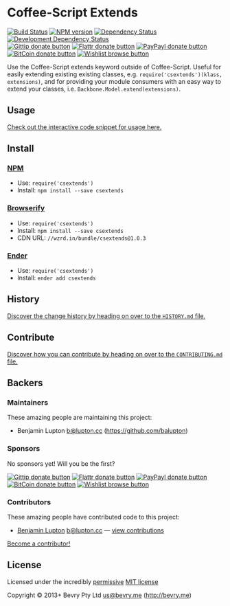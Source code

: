 
<!-- TITLE/ -->

# Coffee-Script Extends

<!-- /TITLE -->


<!-- BADGES/ -->

[![Build Status](http://img.shields.io/travis-ci/bevry/csextends.png?branch=master)](http://travis-ci.org/bevry/csextends "Check this project's build status on TravisCI")
[![NPM version](http://badge.fury.io/js/csextends.png)](https://npmjs.org/package/csextends "View this project on NPM")
[![Dependency Status](https://david-dm.org/bevry/csextends.png?theme=shields.io)](https://david-dm.org/bevry/csextends)
[![Development Dependency Status](https://david-dm.org/bevry/csextends/dev-status.png?theme=shields.io)](https://david-dm.org/bevry/csextends#info=devDependencies)<br/>
[![Gittip donate button](http://img.shields.io/gittip/bevry.png)](https://www.gittip.com/bevry/ "Donate weekly to this project using Gittip")
[![Flattr donate button](http://img.shields.io/flattr/donate.png?color=yellow)](http://flattr.com/thing/344188/balupton-on-Flattr "Donate monthly to this project using Flattr")
[![PayPayl donate button](http://img.shields.io/paypal/donate.png?color=yellow)](https://www.paypal.com/cgi-bin/webscr?cmd=_s-xclick&hosted_button_id=QB8GQPZAH84N6 "Donate once-off to this project using Paypal")
[![BitCoin donate button](http://img.shields.io/bitcoin/donate.png?color=yellow)](https://coinbase.com/checkouts/9ef59f5479eec1d97d63382c9ebcb93a "Donate once-off to this project using BitCoin")
[![Wishlist browse button](http://img.shields.io/wishlist/browse.png?color=yellow)](http://amzn.com/w/2F8TXKSNAFG4V "Buy an item on our wishlist for us")

<!-- /BADGES -->


<!-- DESCRIPTION/ -->

Use the Coffee-Script extends keyword outside of Coffee-Script. Useful for easily extending existing existing classes, e.g. `require('csextends')(klass, extensions)`, and for providing your module consumers with an easy way to extend your classes, i.e. `Backbone.Model.extend(extensions)`.

<!-- /DESCRIPTION -->


## Usage

[Check out the interactive code snippet for usage here.](http://jsfiddle.net/k9buB/)


<!-- INSTALL/ -->

## Install

### [NPM](http://npmjs.org/)
- Use: `require('csextends')`
- Install: `npm install --save csextends`

### [Browserify](http://browserify.org/)
- Use: `require('csextends')`
- Install: `npm install --save csextends`
- CDN URL: `//wzrd.in/bundle/csextends@1.0.3`

### [Ender](http://ender.jit.su/)
- Use: `require('csextends')`
- Install: `ender add csextends`

<!-- /INSTALL -->


<!-- HISTORY/ -->

## History
[Discover the change history by heading on over to the `HISTORY.md` file.](https://github.com/bevry/csextends/blob/master/HISTORY.md#files)

<!-- /HISTORY -->


<!-- CONTRIBUTE/ -->

## Contribute

[Discover how you can contribute by heading on over to the `CONTRIBUTING.md` file.](https://github.com/bevry/csextends/blob/master/CONTRIBUTING.md#files)

<!-- /CONTRIBUTE -->


<!-- BACKERS/ -->

## Backers

### Maintainers

These amazing people are maintaining this project:

- Benjamin Lupton <b@lupton.cc> (https://github.com/balupton)

### Sponsors

No sponsors yet! Will you be the first?

[![Gittip donate button](http://img.shields.io/gittip/bevry.png)](https://www.gittip.com/bevry/ "Donate weekly to this project using Gittip")
[![Flattr donate button](http://img.shields.io/flattr/donate.png?color=yellow)](http://flattr.com/thing/344188/balupton-on-Flattr "Donate monthly to this project using Flattr")
[![PayPayl donate button](http://img.shields.io/paypal/donate.png?color=yellow)](https://www.paypal.com/cgi-bin/webscr?cmd=_s-xclick&hosted_button_id=QB8GQPZAH84N6 "Donate once-off to this project using Paypal")
[![BitCoin donate button](http://img.shields.io/bitcoin/donate.png?color=yellow)](https://coinbase.com/checkouts/9ef59f5479eec1d97d63382c9ebcb93a "Donate once-off to this project using BitCoin")
[![Wishlist browse button](http://img.shields.io/wishlist/browse.png?color=yellow)](http://amzn.com/w/2F8TXKSNAFG4V "Buy an item on our wishlist for us")

### Contributors

These amazing people have contributed code to this project:

- [Benjamin Lupton](https://github.com/balupton) <b@lupton.cc> — [view contributions](https://github.com/bevry/csextends/commits?author=balupton)

[Become a contributor!](https://github.com/bevry/csextends/blob/master/CONTRIBUTING.md#files)

<!-- /BACKERS -->


<!-- LICENSE/ -->

## License

Licensed under the incredibly [permissive](http://en.wikipedia.org/wiki/Permissive_free_software_licence) [MIT license](http://creativecommons.org/licenses/MIT/)

Copyright &copy; 2013+ Bevry Pty Ltd <us@bevry.me> (http://bevry.me)

<!-- /LICENSE -->


